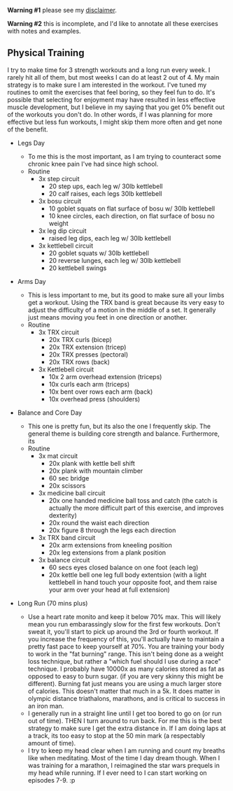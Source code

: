 **Warning #1** please see my [disclaimer](disclaimer.md).

**Warning #2** this is incomplete, and I'd like to annotate all these exercises with notes and examples.

## Physical Training

I try to make time for 3 strength workouts and a long run every week. I rarely hit all of them, but most weeks I can do at least 2 out of 4. My main strategy is to make sure I am interested in the workout. I've tuned my routines to omit the exercises that feel boring, so they feel fun to do. It's possible that selecting for enjoyment may have resulted in less effective muscle development, but I believe in my saying that you get 0% benefit out of the workouts you don't do. In other words, if I was planning for more effective but less fun workouts, I might skip them more often and get none of the benefit.

- Legs Day
  - To me this is  the most important, as I am trying to counteract some chronic knee pain I've had since high school.
  - Routine
    - 3x step circuit 
        - 20 step ups, each leg w/ 30lb kettlebell
        - 20 calf raises, each legs 30lb kettlebell
    - 3x bosu circuit
        - 10 goblet squats on flat surface of bosu w/ 30lb kettlebell
        - 10 knee circles, each direction, on flat surface of bosu  no weight
    - 3x leg dip circuit
        - raised leg dips, each leg w/ 30lb kettlebell
    - 3x kettlebell circuit
        - 20 goblet squats w/ 30lb kettlebell
        - 20 reverse lunges, each leg w/ 30lb kettlebell
        - 20 kettlebell swings

- Arms Day
  - This is less important to me, but its good to make sure all your limbs get a workout. Using the TRX band is great because its very easy to adjust the difficulty of a motion in the middle of a set. It generally just means moving you feet in one direction or another.
  - Routine
    - 3x TRX circuit
      - 20x TRX curls (bicep)
      - 20x TRX extension (tricep)
      - 20x TRX presses (pectoral)
      - 20x TRX rows (back)
    - 3x Kettlebell circuit
      - 10x 2 arm overhead extension  (triceps)
      - 10x curls each arm (triceps)
      - 10x bent over rows each arm (back)
      - 10x overhead press (shoulders)

- Balance and Core Day
  - This one is pretty fun, but its also the one I frequently skip. The general theme is building core strength and balance. Furthermore, its 
  - Routine
    - 3x mat circuit
      - 20x plank with kettle bell shift
      - 20x plank with mountain climber
      - 60 sec bridge
      - 20x scissors
    - 3x medicine ball circuit
      - 20x one handed medicine ball toss and catch (the catch is actually the more difficult part of this exercise, and improves dexterity)
      - 20x round the waist each direction
      - 20x figure 8 through the legs each direction
    - 3x TRX band circuit
      - 20x arm extensions from kneeling position
      - 20x leg extensions from a plank position
    - 3x balance circuit
      - 60 secs eyes closed balance on one foot (each leg)
      - 20x kettle bell one leg full body extentsion (with a light kettlebell in hand touch your opposite foot, and them raise your arm over your head at full extension)

- Long Run (70 mins plus)
  - Use a heart rate monito and keep it below 70% max. This will likely mean you run embarassingly slow for the first few workouts. Don't sweat it, you'll start to pick up around the 3rd or fourth workout. If you increase the frequency of this, you'll actually have to maintain a pretty fast pace to keep yourself at 70%. You are training your body to work in the "fat burning" range. This isn't being done as a weight loss technique, but rather a "which fuel should I use during a race" technique. I probably have 10000x as many calories stored as fat as opposed to easy to burn sugar. (if you are very skinny this might be different). Burning fat just means you are using a much larger store of calories. This doesn't matter that much in a 5k. It does matter in olympic distance triathalons, marathons, and is critical to success in an iron man.
  - I generally run in a straight line until I get too bored to go on (or run out of time). THEN I turn around to run back. For me this is the best strategy to make sure I get the extra distance in. If I am doing laps at a track, its too easy to stop at the 50 min mark (a respectably amount of time).
  - I try to keep my head clear when I am running and count my breaths like when meditating. Most of the time I day dream though. When I was training for a marathon, I reimagined the star wars prequels in my head while running. If I ever need to I can start working on episodes 7-9. :p
